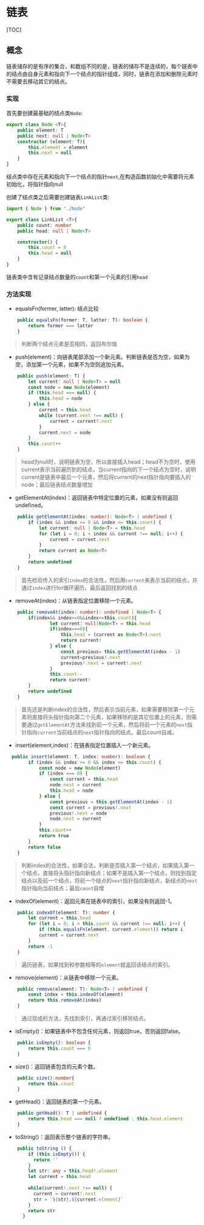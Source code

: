 # 链表

[TOC]

## 概念

链表储存的是有序的集合，和数组不同的是，链表的储存不是连续的，每个链表中的结点由自身元素和指向下一个结点的指针组成，同时，链表在添加和删除元素时不需要去移动其它的结点。

### 实现

首先要创建最基础的结点类`Node`:

```ts
export class Node <T>{
    public element: T
    public next: null | Node<T>
    constructor (element: T){
        this.element = element
        this.next = null
    }
}
```

结点类中存在元素和指向下一个结点的指针`next`,在构造函数初始化中需要将元素初始化，将指针指向null

创建了结点类之后需要创建链表`LinkList`类:

``` ts
import { Node } from "./Node"

export class LinkList <T>{
    public count: number
    public head: null | Node<T>

    constructor() {
        this.count = 0
        this.head = null
    }
}
```

链表类中含有记录结点数量的`count`和第一个元素的引用`head`

### 方法实现

- equalsFn(former, latter): 结点比较

``` ts
    public equalsFn(former: T, latter: T): boolean {
        return former === latter
    }
```

>判断两个结点元素是否相同，返回布尔值

- push(element)：向链表尾部添加一个新元素。判断链表是否为空，如果为空，添加第一个元素，如果不为空则追加元素。

```ts
    public push(element: T) {
        let current: null | Node<T> = null
        const node = new Node(element)
        if (this.head === null) {
            this.head = node
        } else {
            current = this.head
            while (current.next !== null) {
                current = current?.next
            }
            current.next = node
        }
        this.count++
    }
```

>head为null时，说明链表为空，所以直接插入head；head不为空时，使用current表示当前遍历到的结点，当current指向的下一个结点为空时，说明current是链表中最后一个元素，然后将current的next指针指向要插入的node；最后链表结点数量增加

- getElementAt(index)：返回链表中特定位置的元素，如果没有则返回undefined。

```ts
    public getElementAt(index: number): Node<T> | undefined {
        if (index && index >= 0 && index <= this.count) {
            let current: null | Node<T> = this.head
            for (let i = 0; i < index && current !== null; i++) {
                current = current.next
            }
            return current as Node<T>
        }
        return undefined
    }
```

>首先检验传入的索引`index`的合法性，然后用`current`来表示当前的结点，并通过`index`进行for循环遍历，最后返回找到的结点

- removeAt(index)：从链表指定位置移除一个元素。

```ts
    public removeAt(index: number): undefined | Node<T> {
        if(index&& index>=0&&index<=this.count){
                let current: null|Node<T> = this.head
                if(index===0){
                    this.head = (current as Node<T>).next
                    return current!
                } else {
                    const previous= this.getElementAt(index - 1)
                    current=previous!.next
                    previous!.next = current!.next
                }
                this.count--
                return current!
        }
        return undefined
    }
```

>首先还是判断index的合法性，然后表示当前元素，如果需要移除第一个元素则直接将头指针指向第二个元素，如果移除的是其它位置上的元素，则需要通过`getElementAt`方法来找到前一个元素，然后将前一个元素的`next`指针指向`current`当前结点的`next`指针指向的结点。最后count自减。

- insert(element,index)：在链表指定位置插入一个新元素。

```ts
  public insert(element: T, index: number): boolean {
        if (index && index >= 0 && index <= this.count) {
            const node = new Node(element)
            if (index === 0) {
                const current = this.head
                node.next = current
                this.head = node
            } else {
                const previous = this.getElementAt(index - 1)
                const current = previous!.next
                previous!.next = node
                node.next = current
            }
            this.count++
            return true
        }
        return false
    }
```

>判断index的合法性，如果合法，判断是否插入第一个结点，如果插入第一个结点，直接将头指针指向新结点；如果不是插入第一个结点，则找到指定结点以及前一个结点，将前一个结点的`next`指针指向新结点，新结点的`next`指针指向当前结点；最后`count`自增

- indexOf(element)：返回元素在链表中的索引，如果没有则返回-1。

```ts
    public indexOf(element: T): number {
        let current = this.head
        for (let i = 0; i < this.count && current !== null; i++) {
            if (this.equalsFn(element, current.element)) return i
            current = current.next
        }
        return -1
    }
```

>遍历链表，如果找到和参数相等的`element`就返回该结点的索引。

- remove(element)：从链表中移除一个元素。

```ts
    public remove(element: T): Node<T> | undefined {
        const index = this.indexOf(element)
        return this.removeAt(index)
    }
```

>通过现成的方法，先找到索引，再通过索引移除结点。

- isEmpty()：如果链表中不包含任何元素，则返回true，否则返回false。

```ts
    public isEmpty(): boolean {
        return this.count === 0
    }
```

- size()：返回链表包含的元素个数。

```ts
    public size():number{
        return this.count
    }
```

- getHead()：返回链表的第一个元素。

```ts
    public getHead(): T | undefined {
        return this.head === null ? undefined : this.head.element
    }
```

- toString()：返回表示整个链表的字符串。

```ts
    public toString () {
        if (this.isEmpty()) {
          return ''
        }
        let str: any = this.head!.element
        let current = this.head
        
        while(current!.next !== null) {
          current = current!.next
          str = `${str},${current.element}`
        }
        return str
      }
```
